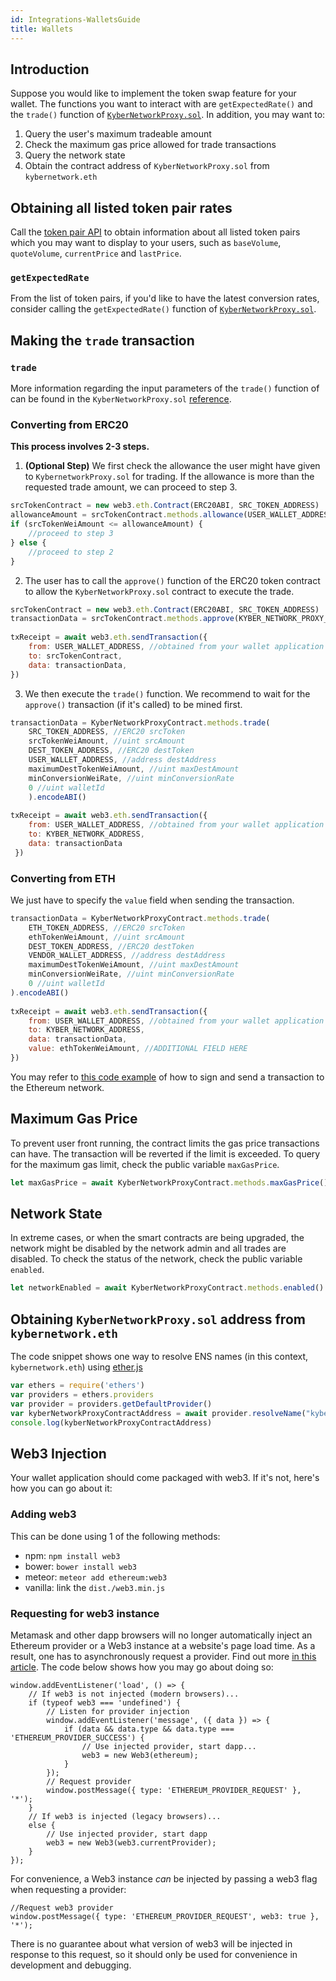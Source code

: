 ```yaml
---
id: Integrations-WalletsGuide
title: Wallets
---
```

## Introduction
Suppose you would like to implement the token swap feature for your wallet. The functions you want to interact with are `getExpectedRate()` and the `trade()` function of [`KyberNetworkProxy.sol`](api-kybernetworkproxy.md). In addition, you may want to:
1. Query the user's maximum tradeable amount
2. Check the maximum gas price allowed for trade transactions
3. Query the network state
4. Obtain the contract address of `KyberNetworkProxy.sol` from `kybernetwork.eth`

## Obtaining all listed token pair rates
Call the [token pair API](guide-trackerapi.md#price-and-volume-information) to obtain information about all listed token pairs which you may want to display to your users, such as `baseVolume`, `quoteVolume`, `currentPrice` and `lastPrice`. 

### `getExpectedRate`
From the list of token pairs, if you'd like to have the latest conversion rates, consider calling the `getExpectedRate()` function of [`KyberNetworkProxy.sol`](api-kybernetworkproxy.md#getexpectedrate).
<!--Call this function to obtain the freshest conversion rate of a single token pair. 
| Parameter           | Type    | Description                                   |
| ------------------- |:-------:|:------------------------------------:|
| `src`     | ERC20 | source ERC20 token contract address |
| `dest`    | ERC20 | destination ERC20 token contract address |
| `srcQty`  | uint | wei amount of source ERC20 token |
**Returns:**\
The expected exchange rate and slippage rate. Note that these returned values are in **18 decimals** regardless of the destination token's decimals
```js
let result = await kyberNetworkProxyContract.methods.getExpectedRate(
	ETH_TOKEN_ADDRESS, //ERC20 src
	KNC_TOKEN_ADDRESS,  //ERC20 dest
	PRODUCT_ETH_WEI_PRICE //uint srcQty
	).call()
```-->

## Making the `trade` transaction
### `trade`
More information regarding the input parameters of the `trade()` function of can be found in the `KyberNetworkProxy.sol` [reference](api-kybernetworkproxy.md#trade).
<!--| Parameter           | Type    | Description                                   |
| ------------------- |:-------:|:--------------------------------------------------------------------:|
| `src`               | ERC20   | source ERC20 token contract address                                  |
| `srcAmount`         | uint    | wei amount of source ERC20 token                                     |
| `dest`              | ERC20   | destination ER#### Example
```js
let result = await kyberNetworkProxyContract.methods.getExpectedRate(
	ETH_TOKEN_ADDRESS, //ERC20 src
	KNC_TOKEN_ADDRESS,  //ERC20 dest
	PRODUCT_ETH_WEI_PRICE //uint srcQty
	).call()
```C20 token contract address                             |
| `destAddress`       | address | recipient address for destination ERC20 token                        |
| `maxDestAmount`     | uint    | limit on the amount of destination tokens                            |
| `minConversionRate` | uint    | minimum conversion rate;  trade is canceled if actual rate is lower |
| `walletId`          | address | wallet address to send part of the fees to                           |
**Returns:**\
Amount of actual destination tokens
#### `srcAmount` | `maxDestAmount`
These amounts should be in the source and destination token decimals respectively. For example, if the user wants to swap from / to 10 POWR, which has 6 decimals, it would be `10 * (10 ** 6) = 10000000`
**Note:**<br>`maxDestAmount` should **not** be `0`. Set it to an arbitarily large amount if you want all source tokens to be converted.
#### `minConversionRate`
This rate is independent of the source and destination token decimals. To calculate this rate, take `yourRate * 10**18`. For example, even though ZIL has 12 token decimals, if we want the minimum conversion rate to be `1 ZIL = 0.00017 ETH`, then `minConversionRate = 0.00017 * (10 ** 18)`.
#### `walletId`
If you are part of our [fee sharing program](guide-feesharing.md),  this will be your registered wallet address. Set it as `0` if you are not a participant.-->

### Converting from ERC20
**This process involves 2-3 steps.**

1. **(Optional Step)** We first check the allowance the user might have given to `KybernetworkProxy.sol` for trading. If the allowance is more than the requested trade amount, we can proceed to step 3.
```js
srcTokenContract = new web3.eth.Contract(ERC20ABI, SRC_TOKEN_ADDRESS)
allowanceAmount = srcTokenContract.methods.allowance(USER_WALLET_ADDRESS,KYBER_NETWORK_PROXY_ADDRESS).call()
if (srcTokenWeiAmount <= allowanceAmount) {
	//proceed to step 3
} else {
	//proceed to step 2
}
```

2. The user has to call the `approve()` function of the ERC20 token contract to allow the `KyberNetworkProxy.sol` contract to execute the trade.
```js
srcTokenContract = new web3.eth.Contract(ERC20ABI, SRC_TOKEN_ADDRESS)
transactionData = srcTokenContract.methods.approve(KYBER_NETWORK_PROXY_ADDRESS,srcTokenWeiPrice).encodeABI()
	
txReceipt = await web3.eth.sendTransaction({
	from: USER_WALLET_ADDRESS, //obtained from your wallet application
	to: srcTokenContract,
	data: transactionData,  
})
```

3. We then execute the `trade()` function. We recommend to wait for the `approve()` transaction (if it's called) to be mined first.
```js
transactionData = KyberNetworkProxyContract.methods.trade(
	SRC_TOKEN_ADDRESS, //ERC20 srcToken
	srcTokenWeiAmount, //uint srcAmount
	DEST_TOKEN_ADDRESS, //ERC20 destToken
	USER_WALLET_ADDRESS, //address destAddress
	maximumDestTokenWeiAmount, //uint maxDestAmount
	minConversionWeiRate, //uint minConversionRate
	0 //uint walletId
	).encodeABI()
		
txReceipt = await web3.eth.sendTransaction({
	from: USER_WALLET_ADDRESS, //obtained from your wallet application
	to: KYBER_NETWORK_ADDRESS, 
	data: transactionData
 })
```

### Converting from ETH
We just have to specify the `value` field when sending the transaction.

```js
transactionData = KyberNetworkProxyContract.methods.trade(
	ETH_TOKEN_ADDRESS, //ERC20 srcToken
	ethTokenWeiAmount, //uint srcAmount
	DEST_TOKEN_ADDRESS, //ERC20 destToken
	VENDOR_WALLET_ADDRESS, //address destAddress
	maximumDestTokenWeiAmount, //uint maxDestAmount
	minConversionWeiRate, //uint minConversionRate
	0 //uint walletId
).encodeABI()
		
txReceipt = await web3.eth.sendTransaction({
	from: USER_WALLET_ADDRESS, //obtained from your wallet application
	to: KYBER_NETWORK_ADDRESS, 
	data: transactionData,
	value: ethTokenWeiAmount, //ADDITIONAL FIELD HERE
})
```

You may refer to [this code example](appendix-codes.md#broadcasting-transactions) of how to sign and send a transaction to the Ethereum network.

## Maximum Gas Price
To prevent user front running, the contract limits the gas price transactions can have. The transaction will be reverted if the limit is exceeded. To query for the maximum gas limit, check the public variable `maxGasPrice`.

```js
let maxGasPrice = await KyberNetworkProxyContract.methods.maxGasPrice().call()
```

## Network State
In extreme cases, or when the smart contracts are being upgraded, the network might be disabled by the network admin and all trades are disabled. To check the status of the network, check the public variable `enabled`.

```js
let networkEnabled = await KyberNetworkProxyContract.methods.enabled().call()
```

## Obtaining `KyberNetworkProxy.sol` address from `kybernetwork.eth`
The code snippet shows one way to resolve ENS names (in this context, `kybernetwork.eth`) using [ether.js](https://github.com/ethers-io/ethers.js/)
```js
var ethers = require('ethers')
var providers = ethers.providers
var provider = providers.getDefaultProvider()
var kyberNetworkProxyContractAddress = await provider.resolveName("kybernetwork.eth").catch(error => console.log(error))
console.log(kyberNetworkProxyContractAddress)
```

 ## Web3 Injection
Your wallet application should come packaged with web3. If it's not, here's how you can go about it:

### Adding web3
This can be done using 1 of the following methods:
* npm: `npm install web3`
* bower: `bower install web3`
* meteor: `meteor add ethereum:web3`
* vanilla: link the `dist./web3.min.js`

### Requesting for web3 instance
Metamask and other dapp browsers will no longer automatically inject an Ethereum provider or a Web3 instance at a website's page load time.  As a result, one has to asynchronously request a provider. Find out more [in this article](https://medium.com/metamask/https-medium-com-metamask-breaking-change-injecting-web3-7722797916a8). The code below shows how you may go about doing so:
```
window.addEventListener('load', () => {
    // If web3 is not injected (modern browsers)...
    if (typeof web3 === 'undefined') {
        // Listen for provider injection
        window.addEventListener('message', ({ data }) => {
            if (data && data.type && data.type === 'ETHEREUM_PROVIDER_SUCCESS') {
                // Use injected provider, start dapp...
                web3 = new Web3(ethereum);
            }
        });
        // Request provider
        window.postMessage({ type: 'ETHEREUM_PROVIDER_REQUEST' }, '*');
    }
    // If web3 is injected (legacy browsers)...
    else {
        // Use injected provider, start dapp
        web3 = new Web3(web3.currentProvider);
    } 
});
```

For convenience, a Web3 instance *can* be injected by passing a web3 flag when requesting a provider:
```
//Request web3 provider
window.postMessage({ type: 'ETHEREUM_PROVIDER_REQUEST', web3: true }, '*');
```
There is no guarantee about what version of web3 will be injected in response to this request, so it should only be used for convenience in development and debugging.